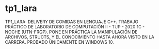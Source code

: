 # tp1_lara
TP1_LARA: DELIVERY DE COMIDAS EN LENGUAJE C++.
TRABAJO PRÁCTICO DE LABORATORIO DE COMPUTACIÓN II - TUP - 2020 1C - NOCHE (UTN-FRGP).
PONE EN PRÁCTICA LA MANIPULACIÓN DE ARCHIVOS, STRUCTS, Y EL CONOCIMIENTO HASTA AHORA VISTO EN LA CARRERA.
PROBADO ÚNICAMENTE EN WINDOWS 10.

